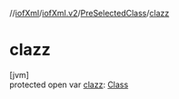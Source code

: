 //[iofXml](../../../index.md)/[iofXml.v2](../index.md)/[PreSelectedClass](index.md)/[clazz](clazz.md)

# clazz

[jvm]\
protected open var [clazz](clazz.md): [Class](../-class/index.md)
